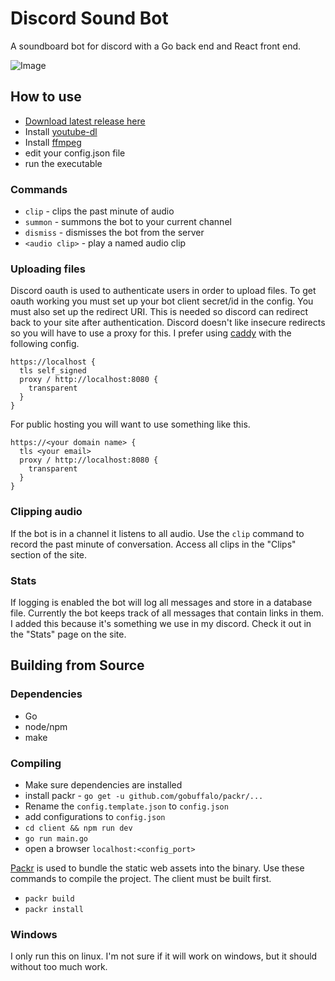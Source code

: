 # Discord Sound Bot

A soundboard bot for discord with a Go back end and React front end.

![Image](https://i.imgur.com/BCoLAuK.png)

## How to use

* [Download latest release here](https://github.com/mgerb/go-discord-bot/releases)
* Install [youtube-dl](https://github.com/rg3/youtube-dl/blob/master/README.md#installation)
* Install [ffmpeg](https://www.ffmpeg.org/download.html)
* edit your config.json file
* run the executable

### Commands

* `clip` - clips the past minute of audio
* `summon` - summons the bot to your current channel
* `dismiss` - dismisses the bot from the server
* `<audio clip>` - play a named audio clip

### Uploading files

Discord oauth is used to authenticate users in order to upload files.
To get oauth working you must set up your bot client secret/id in the config.
You must also set up the redirect URI. This is needed so discord can redirect
back to your site after authentication. Discord doesn't like insecure redirects
so you will have to use a proxy for this. I prefer using [caddy](https://github.com/mholt/caddy)
with the following config.

```
https://localhost {
  tls self_signed
  proxy / http://localhost:8080 {
    transparent
  }
}
```

For public hosting you will want to use something like this.

```
https://<your domain name> {
  tls <your email>
  proxy / http://localhost:8080 {
    transparent
  }
}
```

### Clipping audio

If the bot is in a channel it listens to all audio. Use the `clip` command
to record the past minute of conversation. Access all clips in the "Clips"
section of the site.

### Stats

If logging is enabled the bot will log all messages and store in a database file. Currently the bot keeps track of
all messages that contain links in them. I added this because it's something we use in my discord.
Check it out in the "Stats" page on the site.

## Building from Source

### Dependencies

* Go
* node/npm
* make

### Compiling

* Make sure dependencies are installed
* install packr - `go get -u github.com/gobuffalo/packr/...`
* Rename the `config.template.json` to `config.json`
* add configurations to `config.json`
* `cd client && npm run dev`
* `go run main.go`
* open a browser `localhost:<config_port>`

[Packr](https://github.com/gobuffalo/packr) is used to bundle the static web assets into the binary.
Use these commands to compile the project. The client must be built first.

* `packr build`
* `packr install`

### Windows

I only run this on linux. I'm not sure if it will work on windows, but it should without too much work.
